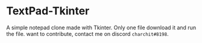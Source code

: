 # TextPad-Tkinter
A simple notepad clone made with Tkinter.
Only one file download it and run the file.
want to contribute, contact me on discord `charchit#8198`.
